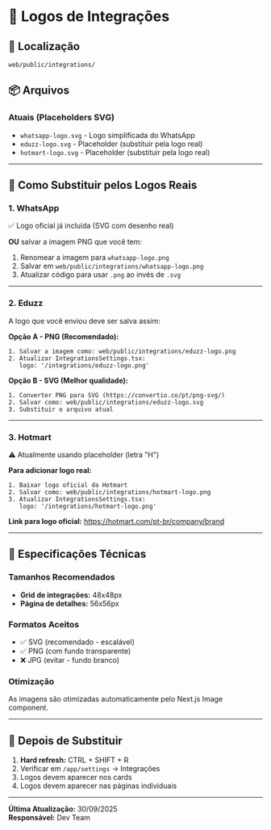 # 🎨 Logos de Integrações

## 📍 Localização
`web/public/integrations/`

## 📦 Arquivos

### Atuais (Placeholders SVG)
- `whatsapp-logo.svg` - Logo simplificada do WhatsApp
- `eduzz-logo.svg` - Placeholder (substituir pela logo real)
- `hotmart-logo.svg` - Placeholder (substituir pela logo real)

---

## 🔄 Como Substituir pelos Logos Reais

### **1. WhatsApp**
✅ Logo oficial já incluída (SVG com desenho real)

**OU** salvar a imagem PNG que você tem:
1. Renomear a imagem para `whatsapp-logo.png`
2. Salvar em `web/public/integrations/whatsapp-logo.png`
3. Atualizar código para usar `.png` ao invés de `.svg`

---

### **2. Eduzz**
A logo que você enviou deve ser salva assim:

**Opção A - PNG (Recomendado):**
```
1. Salvar a imagem como: web/public/integrations/eduzz-logo.png
2. Atualizar IntegrationsSettings.tsx:
   logo: '/integrations/eduzz-logo.png'
```

**Opção B - SVG (Melhor qualidade):**
```
1. Converter PNG para SVG (https://convertio.co/pt/png-svg/)
2. Salvar como: web/public/integrations/eduzz-logo.svg
3. Substituir o arquivo atual
```

---

### **3. Hotmart**
⚠️ Atualmente usando placeholder (letra "H")

**Para adicionar logo real:**
```
1. Baixar logo oficial da Hotmart
2. Salvar como: web/public/integrations/hotmart-logo.png
3. Atualizar IntegrationsSettings.tsx:
   logo: '/integrations/hotmart-logo.png'
```

**Link para logo oficial:**
https://hotmart.com/pt-br/company/brand

---

## 📐 Especificações Técnicas

### Tamanhos Recomendados
- **Grid de integrações:** 48x48px
- **Página de detalhes:** 56x56px

### Formatos Aceitos
- ✅ SVG (recomendado - escalável)
- ✅ PNG (com fundo transparente)
- ❌ JPG (evitar - fundo branco)

### Otimização
As imagens são otimizadas automaticamente pelo Next.js Image component.

---

## 🚀 Depois de Substituir

1. **Hard refresh:** CTRL + SHIFT + R
2. Verificar em `/app/settings` → Integrações
3. Logos devem aparecer nos cards
4. Logos devem aparecer nas páginas individuais

---

**Última Atualização:** 30/09/2025  
**Responsável:** Dev Team
